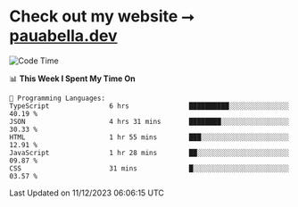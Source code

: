# Check out my website ⭢ [pauabella.dev](https://pauabella.dev)

<!--START_SECTION:waka-->
![Code Time](http://img.shields.io/badge/Code%20Time-2%2C757%20hrs%2047%20mins-blue)

📊 **This Week I Spent My Time On** 

```text
💬 Programming Languages: 
TypeScript               6 hrs               ██████████░░░░░░░░░░░░░░░   40.19 % 
JSON                     4 hrs 31 mins       ████████░░░░░░░░░░░░░░░░░   30.33 % 
HTML                     1 hr 55 mins        ███░░░░░░░░░░░░░░░░░░░░░░   12.91 % 
JavaScript               1 hr 28 mins        ██░░░░░░░░░░░░░░░░░░░░░░░   09.87 % 
CSS                      31 mins             █░░░░░░░░░░░░░░░░░░░░░░░░   03.57 % 
```


 Last Updated on 11/12/2023 06:06:15 UTC
<!--END_SECTION:waka-->

